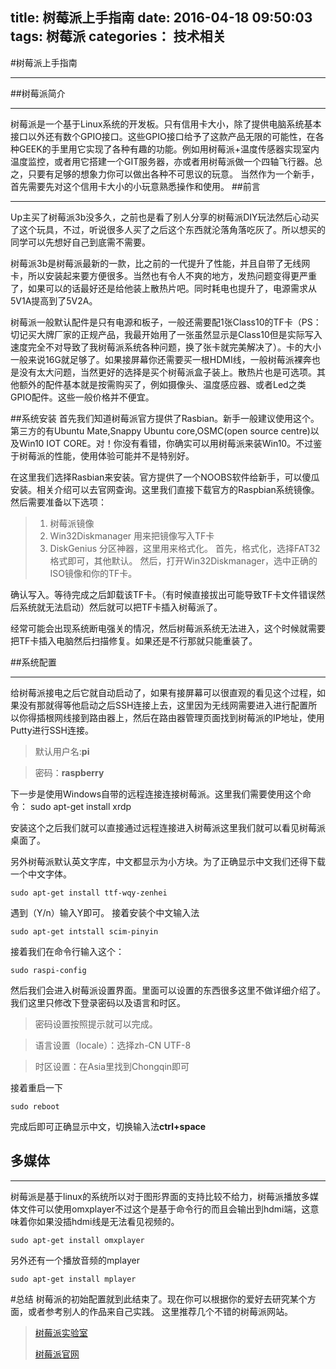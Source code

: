 title: 树莓派上手指南
date: 2016-04-18 09:50:03
tags: 树莓派
categories： 技术相关
---

#树莓派上手指南

***
##树莓派简介
***
树莓派是一个基于Linux系统的开发板。只有信用卡大小，除了提供电脑系统基本接口以外还有数个GPIO接口。这些GPIO接口给予了这款产品无限的可能性，在各种GEEK的手里用它实现了各种有趣的功能。例如用树莓派+温度传感器实现室内温度监控，或者用它搭建一个GIT服务器，亦或者用树莓派做一个四轴飞行器。总之，只要有足够的想象力你可以做出各种不可思议的玩意。
当然作为一个新手，首先需要先对这个信用卡大小的小玩意熟悉操作和使用。
##前言
***
Up主买了树莓派3b没多久，之前也是看了别人分享的树莓派DIY玩法然后心动买了这个玩具，不过，听说很多人买了之后这个东西就沦落角落吃灰了。所以想买的同学可以先想好自己到底需不需要。

树莓派3b是树莓派最新的一款，比之前的一代提升了性能，并且自带了无线网卡，所以安装起来要方便很多。当然也有令人不爽的地方，发热问题变得更严重了，如果可以的话最好还是给他装上散热片吧。同时耗电也提升了，电源需求从5V1A提高到了5V2A。

树莓派一般默认配件是只有电源和板子，一般还需要配1张Class10的TF卡（PS：切记买大牌厂家的正规产品，我最开始用了一张虽然显示是Class10但是实际写入速度完全不对导致了我树莓派系统各种问题，换了张卡就完美解决了）。卡的大小一般来说16G就足够了。如果接屏幕你还需要买一根HDMI线，一般树莓派裸奔也是没有太大问题，当然更好的选择是买个树莓派盒子装上。散热片也是可选项。其他额外的配件基本就是按需购买了，例如摄像头、温度感应器、或者Led之类GPIO配件。这些一般价格并不便宜。

##系统安装
首先我们知道树莓派官方提供了Rasbian。新手一般建议使用这个。第三方的有Ubuntu Mate,Snappy Ubuntu core,OSMC(open source centre)以及Win10 IOT CORE。对！你没有看错，你确实可以用树莓派来装Win10。不过鉴于树莓派的性能，使用体验可能并不是特别好。

在这里我们选择Rasbian来安装。官方提供了一个NOOBS软件给新手，可以傻瓜安装。相关介绍可以去官网查询。这里我们直接下载官方的Raspbian系统镜像。然后需要准备以下选项：
> 1. 树莓派镜像
> 2. Win32Diskmanager 用来把镜像写入TF卡
> 3. DiskGenius 分区神器，这里用来格式化。
首先，格式化，选择FAT32格式即可，其他默认。
然后，打开Win32Diskmanager，选中正确的ISO镜像和你的TF卡。

确认写入。等待完成之后卸载该TF卡。（有时候直接拔出可能导致TF卡文件错误然后系统就无法启动）然后就可以把TF卡插入树莓派了。

经常可能会出现系统断电强关的情况，然后树莓派系统无法进入，这个时候就需要把TF卡插入电脑然后扫描修复。如果还是不行那就只能重装了。

##系统配置
***
给树莓派接电之后它就自动启动了，如果有接屏幕可以很直观的看见这个过程，如果没有那就得等他启动之后SSH连接上去，这里因为无线网需要进入进行配置所以你得插根网线接到路由器上，然后在路由器管理页面找到树莓派的IP地址，使用Putty进行SSH连接。
> 默认用户名:**pi** 

> 密码：**raspberry**

下一步是使用Windows自带的远程连接连接树莓派。这里我们需要使用这个命令：
	sudo apt-get install xrdp

安装这个之后我们就可以直接通过远程连接进入树莓派这里我们就可以看见树莓派桌面了。

另外树莓派默认英文字库，中文都显示为小方块。为了正确显示中文我们还得下载一个中文字体。

    sudo apt-get install ttf-wqy-zenhei

遇到（Y/n）输入Y即可。
接着安装个中文输入法

    sudo apt-get intstall scim-pinyin

接着我们在命令行输入这个：

	sudo raspi-config

然后我们会进入树莓派设置界面。里面可以设置的东西很多这里不做详细介绍了。我们这里只修改下登录密码以及语言和时区。
>密码设置按照提示就可以完成。

>语言设置（locale）：选择zh-CN UTF-8

>时区设置：在Asia里找到Chongqin即可

接着重启一下

	sudo reboot

完成后即可正确显示中文，切换输入法**ctrl+space**


## 多媒体
***
树莓派是基于linux的系统所以对于图形界面的支持比较不给力，树莓派播放多媒体文件可以使用omxplayer不过这个是基于命令行的而且会输出到hdmi端，这意味着你如果没插hdmi线是无法看见视频的。

	sudo apt-get install omxplayer

另外还有一个播放音频的mplayer

	sudo apt-get install mplayer

#总结
树莓派的初始配置就到此结束了。现在你可以根据你的爱好去研究某个方面，或者参考别人的作品来自己实践。
这里推荐几个不错的树莓派网站。

> [树莓派实验室](http://shumeipai.nxez.com/)
> 
> [树莓派官网](https://www.raspberrypi.org/)


